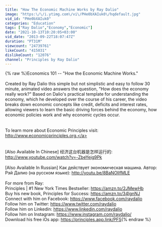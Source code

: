 ```yaml
---
title: "How The Economic Machine Works by Ray Dalio"
image: "https:\/\/i.ytimg.com\/vi\/PHe0bXAIuk0\/hqdefault.jpg"
vid_id: "PHe0bXAIuk0"
categories: "Education"
tags: ["Ray Dalio","Economy","Economic"]
date: "2021-10-13T10:20:05+03:00"
vid_date: "2013-09-22T18:07:47Z"
duration: "PT31M"
viewcount: "24739761"
likeCount: "415031"
dislikeCount: "12076"
channel: "Principles by Ray Dalio"
---
```

{% raw %}Economics 101 -- &quot;How the Economic Machine Works.&quot;<br /><br />Created by Ray Dalio this simple but not simplistic and easy to follow 30 minute, animated video answers the question, &quot;How does the economy really work?&quot; Based on Dalio's practical template for understanding the economy, which he developed over the course of his career, the video breaks down economic concepts like credit, deficits and interest rates, allowing viewers to learn the basic driving forces behind the economy, how economic policies work and why economic cycles occur.<br /><br /><br />To learn more about Economic Principles visit: <a rel="nofollow" target="blank" href="http://www.economicprinciples.org.">http://www.economicprinciples.org.</a><br /><br /><br />[Also Available In Chinese] 经济这台机器是怎样运行的: <a rel="nofollow" target="blank" href="http://www.youtube.com/watch?v=-ZbeYejg9Pk">http://www.youtube.com/watch?v=-ZbeYejg9Pk</a><br /><br />[Also Available In Russian] Как действует экономическая машина. Автор: Рэй Далио (на русском языке): <a rel="nofollow" target="blank" href="http://youtu.be/8BaNOlIfMLE">http://youtu.be/8BaNOlIfMLE</a><br /><br />For more from Ray:<br />Principles | #1 New York Times Bestseller: <a rel="nofollow" target="blank" href="https://amzn.to/2JMewHb">https://amzn.to/2JMewHb</a> <br />Buy his new book, Principles for Success: <a rel="nofollow" target="blank" href="https://amzn.to/34lgnNJ">https://amzn.to/34lgnNJ</a><br />Connect with him on Facebook: <a rel="nofollow" target="blank" href="https://www.facebook.com/raydalio">https://www.facebook.com/raydalio</a><br />Follow him on Twitter: <a rel="nofollow" target="blank" href="https://www.twitter.com/raydalio">https://www.twitter.com/raydalio</a><br />Follow him on Linkedin: <a rel="nofollow" target="blank" href="https://www.linkedin.com/raydalio">https://www.linkedin.com/raydalio</a><br />Follow him on Instagram: <a rel="nofollow" target="blank" href="https://www.instagram.com/raydalio/">https://www.instagram.com/raydalio/</a><br />Download his free iOs app: <a rel="nofollow" target="blank" href="https://principles.app.link/PFS">https://principles.app.link/PFS</a>{% endraw %}

